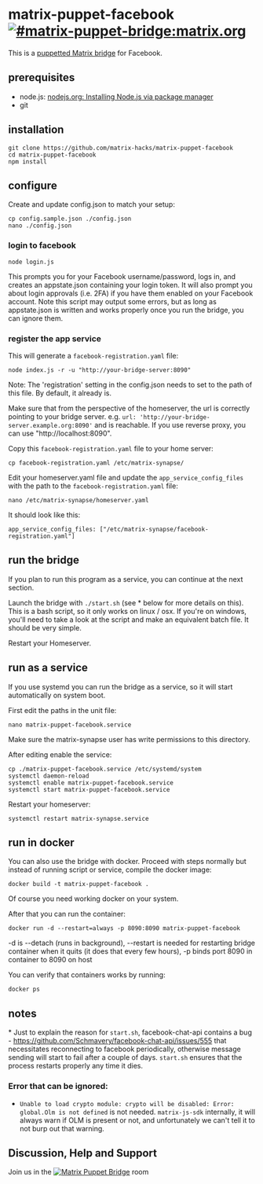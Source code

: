 # matrix-puppet-facebook [![#matrix-puppet-bridge:matrix.org](https://img.shields.io/matrix/matrix-puppet-bridge:matrix.org.svg?label=%23matrix-puppet-bridge%3Amatrix.org&logo=matrix&server_fqdn=matrix.org)](https://matrix.to/#/#matrix-puppet-bridge:matrix.org)

This is a [puppetted Matrix bridge](https://github.com/matrix-hacks/matrix-puppet-bridge) for Facebook.

## prerequisites

- node.js: [nodejs.org: Installing Node.js via package manager](https://nodejs.org/en/download/package-manager/)
- git

## installation

```
git clone https://github.com/matrix-hacks/matrix-puppet-facebook
cd matrix-puppet-facebook
npm install
```

## configure

Create and update config.json to match your setup:

```
cp config.sample.json ./config.json
nano ./config.json
```

### login to facebook

```
node login.js
```
This prompts you for your Facebook username/password, logs in, and creates an appstate.json containing your login token. It will also prompt you about login approvals (i.e. 2FA) if you have them enabled on your Facebook account. Note this script may output some errors, but as long as appstate.json is written and works properly once you run the bridge, you can ignore them.

### register the app service

This will generate a `facebook-registration.yaml` file: 

```
node index.js -r -u "http://your-bridge-server:8090"
```

Note: The 'registration' setting in the config.json needs to set to the path of this file. By default, it already is.

Make sure that from the perspective of the homeserver, the url is correctly pointing to your bridge server. e.g. `url: 'http://your-bridge-server.example.org:8090'` and is reachable. If you use reverse proxy, you can use "http://localhost:8090".

Copy this `facebook-registration.yaml` file to your home server:

```
cp facebook-registration.yaml /etc/matrix-synapse/
```

Edit your homeserver.yaml file and update the `app_service_config_files` with the path to the `facebook-registration.yaml` file:

```
nano /etc/matrix-synapse/homeserver.yaml
```

It should look like this: 

```
app_service_config_files: ["/etc/matrix-synapse/facebook-registration.yaml"]
```

## run the bridge

If you plan to run this program as a service, you can continue at the next section.

Launch the bridge with ```./start.sh``` (see \* below for more details on this). This is a bash script, so it only works on linux / osx. If you're on windows, you'll need to take a look at the script and make an equivalent batch file. It should be very simple.

Restart your Homeserver.

## run as a service

If you use systemd you can run the bridge as a service, so it will start automatically on system boot.

First edit the paths in the unit file:

```
nano matrix-puppet-facebook.service
```

Make sure the matrix-synapse user has write permissions to this directory.

After editing enable the service: 

```
cp ./matrix-puppet-facebook.service /etc/systemd/system
systemctl daemon-reload
systemctl enable matrix-puppet-facebook.service
systemctl start matrix-puppet-facebook.service
```

Restart your homeserver:

```
systemctl restart matrix-synapse.service
```

## run in docker

You can also use the bridge with docker. Proceed with steps normally but instead of running script or service, compile the docker image:

```
docker build -t matrix-puppet-facebook .
```

Of course you need working docker on your system.

After that you can run the container:

```
docker run -d --restart=always -p 8090:8090 matrix-puppet-facebook
```

-d is --detach (runs in background), --restart is needed for restarting bridge container when it quits 
(it does that every few hours), -p binds port 8090 in container to 8090 on host

You can verify that containers works by running:

```
docker ps
```

## notes

\* Just to explain the reason for `start.sh`, facebook-chat-api contains a bug - https://github.com/Schmavery/facebook-chat-api/issues/555 that necessitates reconnecting to facebook periodically, otherwise message sending will start to fail after a couple of days. `start.sh` ensures that the process restarts properly any time it dies.

### Error that can be ignored:
 * `Unable to load crypto module: crypto will be disabled: Error: global.Olm is not defined` is not needed. `matrix-js-sdk` internally, it will always warn if OLM is present or not, and unfortunately we can't tell it to not burp out that warning.

## Discussion, Help and Support

Join us in the [![Matrix Puppet Bridge](https://user-images.githubusercontent.com/13843293/52007839-4b2f6580-24c7-11e9-9a6c-14d8fc0d0737.png)](https://matrix.to/#/#matrix-puppet-bridge:matrix.org) room
